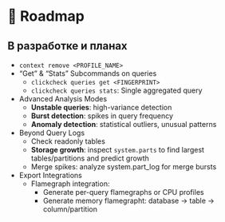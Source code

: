 # 🎯 Roadmap

## В разработке и планах

- `context remove <PROFILE_NAME>`
- “Get” & “Stats” Subcommands on queries
  - `clickcheck queries get <FINGERPRINT>`
  - `clickcheck queries stats`: Single aggregated query
- Advanced Analysis Modes
  - **Unstable queries**: high-variance detection
  - **Burst detection**: spikes in query frequency
  - **Anomaly detection**: statistical outliers, unusual patterns
- Beyond Query Logs
  - Check readonly tables
  - **Storage growth**: inspect `system.parts` to find largest tables/partitions and predict growth
  - Merge spikes: analyze system.part_log for merge bursts
- Export Integrations
  - Flamegraph integration:
    - Generate per-query flamegraphs or CPU profiles 
    - Generate memory flamegrapht: database -> table -> column/partition

